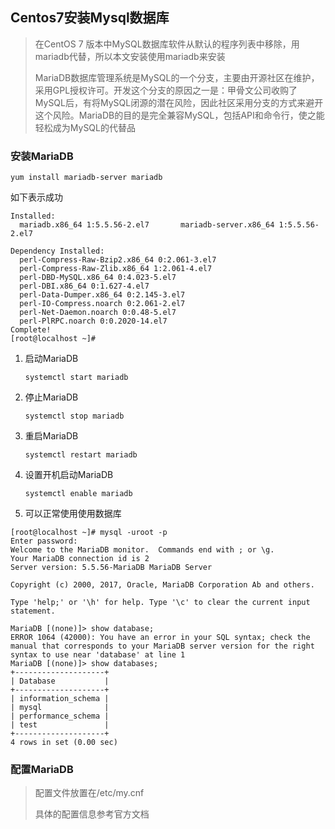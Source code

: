 ## Centos7安装Mysql数据库

> 在CentOS 7 版本中MySQL数据库软件从默认的程序列表中移除，用mariadb代替，所以本文安装使用mariadb来安装
>
> MariaDB数据库管理系统是MySQL的一个分支，主要由开源社区在维护，采用GPL授权许可。开发这个分支的原因之一是：甲骨文公司收购了MySQL后，有将MySQL闭源的潜在风险，因此社区采用分支的方式来避开这个风险。MariaDB的目的是完全兼容MySQL，包括API和命令行，使之能轻松成为MySQL的代替品
>

### 安装MariaDB

`yum install mariadb-server mariadb` 

如下表示成功

``````
Installed:
  mariadb.x86_64 1:5.5.56-2.el7       mariadb-server.x86_64 1:5.5.56-2.el7

Dependency Installed:
  perl-Compress-Raw-Bzip2.x86_64 0:2.061-3.el7
  perl-Compress-Raw-Zlib.x86_64 1:2.061-4.el7
  perl-DBD-MySQL.x86_64 0:4.023-5.el7
  perl-DBI.x86_64 0:1.627-4.el7
  perl-Data-Dumper.x86_64 0:2.145-3.el7
  perl-IO-Compress.noarch 0:2.061-2.el7
  perl-Net-Daemon.noarch 0:0.48-5.el7
  perl-PlRPC.noarch 0:0.2020-14.el7
Complete!
[root@localhost ~]#
``````

1. 启动MariaDB

   `systemctl start mariadb`

2. 停止MariaDB

   `systemctl stop mariadb` 

3. 重启MariaDB

   `systemctl restart mariadb`

4. 设置开机启动MariaDB

   `systemctl enable mariadb`

5. 可以正常使用使用数据库


```
[root@localhost ~]# mysql -uroot -p
Enter password:
Welcome to the MariaDB monitor.  Commands end with ; or \g.
Your MariaDB connection id is 2
Server version: 5.5.56-MariaDB MariaDB Server

Copyright (c) 2000, 2017, Oracle, MariaDB Corporation Ab and others.

Type 'help;' or '\h' for help. Type '\c' to clear the current input statement.

MariaDB [(none)]> show database;
ERROR 1064 (42000): You have an error in your SQL syntax; check the manual that corresponds to your MariaDB server version for the right syntax to use near 'database' at line 1
MariaDB [(none)]> show databases;
+--------------------+
| Database           |
+--------------------+
| information_schema |
| mysql              |
| performance_schema |
| test               |
+--------------------+
4 rows in set (0.00 sec)
```



### 配置MariaDB

> 配置文件放置在/etc/my.cnf
>
> 具体的配置信息参考官方文档

